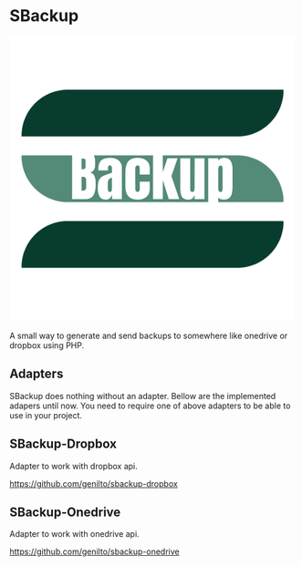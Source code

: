 # SBackup

![SBackup](/assets/logo.png "SBackup")

A small way to generate and send backups to somewhere like onedrive or dropbox using PHP.

## Adapters

SBackup does nothing without an adapter. Bellow are the implemented adapers until now. 
You need to require one of above adapters to be able to use in your project.

## SBackup-Dropbox

Adapter to work with dropbox api.

https://github.com/genilto/sbackup-dropbox

## SBackup-Onedrive

Adapter to work with onedrive api.

https://github.com/genilto/sbackup-onedrive
